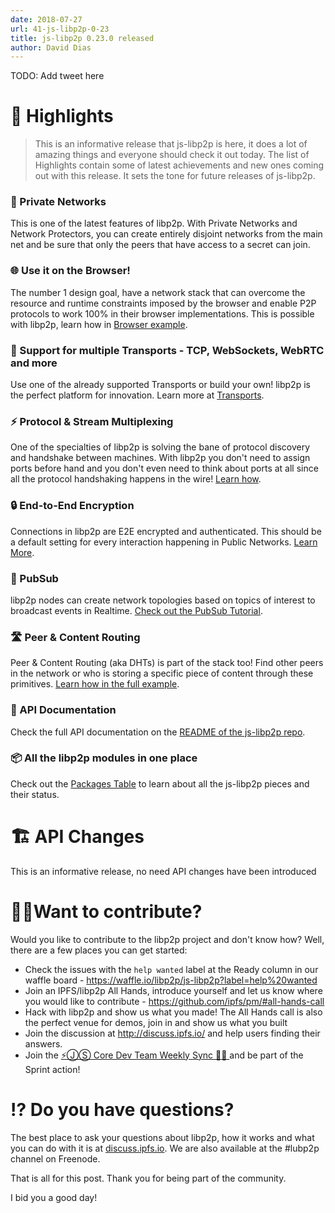 ```yaml
---
date: 2018-07-27
url: 41-js-libp2p-0-23
title: js-libp2p 0.23.0 released
author: David Dias
---
```


TODO: Add tweet here

# 🔦 Highlights

> This is an informative release that js-libp2p is here, it does a lot of amazing things and everyone should check it out today. The list of Highlights contain some of latest achievements and new ones coming out with this release. It sets the tone for future releases of js-libp2p.

### 🔐 Private Networks

This is one of the latest features of libp2p. With Private Networks and Network Protectors, you can create entirely disjoint networks from the main net and be sure that only the peers that have access to a secret can join.

### 🌐 Use it on the Browser!

The number 1 design goal, have a network stack that can overcome the resource and runtime constraints imposed by the browser and enable P2P protocols to work 100% in their browser implementations. This is possible with libp2p, learn how in [Browser example](https://github.com/libp2p/js-libp2p/tree/master/examples/libp2p-in-the-browser).

### 🚚 Support for multiple Transports - TCP, WebSockets, WebRTC and more

Use one of the already supported Transports or build your own! libp2p is the perfect platform for innovation. Learn more at [Transports](https://github.com/libp2p/js-libp2p/tree/master/examples/transports).

### ⚡️ Protocol & Stream Multiplexing

One of the specialties of libp2p is solving the bane of protocol discovery and handshake between machines. With libp2p you don't need to assign ports before hand and you don't even need to think about ports at all since all the protocol handshaking happens in the wire! [Learn how](https://github.com/libp2p/js-libp2p/tree/master/examples/protocol-and-stream-muxing).

### 🔒 End-to-End Encryption

Connections in libp2p are E2E encrypted and authenticated. This should be a default setting for every interaction happening in Public Networks. [Learn More](https://github.com/libp2p/js-libp2p/tree/master/examples/encrypted-communications).

### 💬 PubSub

libp2p nodes can create network topologies based on topics of interest to broadcast events in Realtime. [Check out the PubSub Tutorial](https://github.com/libp2p/js-libp2p/tree/master/examples/pubsub).

### 🛣 Peer & Content Routing

Peer & Content Routing (aka DHTs) is part of the stack too! Find other peers in the network or who is storing a specific piece of content through these primitives. [Learn how in the full example](https://github.com/libp2p/js-libp2p/tree/master/examples/peer-and-content-routing).

### 📖 API Documentation

Check the full API documentation on the [README of the js-libp2p repo](https://github.com/libp2p/js-libp2p).

### 📦 All the libp2p modules in one place

Check out the [Packages Table](https://github.com/libp2p/js-libp2p#packages) to learn about all the js-libp2p pieces and their status.

# 🏗 API Changes

This is an informative release, no need API changes have been introduced

# 🙌🏽Want to contribute?

Would you like to contribute to the libp2p project and don't know how? Well, there are a few places you can get started:

- Check the issues with the `help wanted` label at the Ready column in our waffle board - https://waffle.io/libp2p/js-libp2p?label=help%20wanted
- Join an IPFS/libp2p All Hands, introduce yourself and let us know where you would like to contribute - https://github.com/ipfs/pm/#all-hands-call
- Hack with libp2p and show us what you made! The All Hands call is also the perfect venue for demos, join in and show us what you built
- Join the discussion at http://discuss.ipfs.io/ and help users finding their answers.
- Join the [⚡️ⒿⓈ Core Dev Team Weekly Sync 🙌🏽 ](https://github.com/ipfs/pm/issues/650) and be part of the Sprint action!

# ⁉️ Do you have questions?

The best place to ask your questions about libp2p, how it works and what you can do with it is at [discuss.ipfs.io](http://discuss.ipfs.io). We are also available at the #lubp2p channel on Freenode.


That is all for this post. Thank you for being part of the community.

I bid you a good day!
